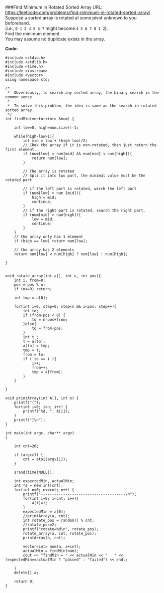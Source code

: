 ###Find Minimum in Rotated Sorted Array
URL: https://leetcode.com/problems/find-minimum-in-rotated-sorted-array/</br>
Suppose a sorted array is rotated at some pivot unknown to you beforehand.</br>
(i.e., `0 1 2 4 5 6 7` might become `4 5 6 7 0 1 2`).</br>
Find the minimum element.</br>
You may assume no duplicate exists in the array.

__Code:__

	#include <stdio.h>
	#include <stdlib.h>
	#include <time.h>
	#include <iostream>
	#include <vector>
	using namespace std;

	/* 
	 *  Obveriously, to search any sorted array, the binary search is the common sense.
	 * 
	 *  To solve this problem, the idea is same as the search in rotated sorted array.
	 */
	int findMin(vector<int> &num) {

	    int low=0, high=num.size()-1;

	    while(high-low>1){
	        int mid = low + (high-low)/2;
	        // Chek the array if it is non-rotated, then just return the first element.
	        if (num[low] < num[mid] && num[mid] < num[high]){
	            return num[low];
	        }

	        // The array is rotated
	        // Spli it into two part, the minimal value must be the rotated part
	        
	        // if the left part is rotated, warch the left part
	        if (num[low] > num [mid]){
	            high = mid;
	            continue;
	        }
	        // if the right part is rotated, search the right part.
	        if (num[mid] > num[high]){
	            low = mid;
	            continue;
	        }
	    }
	    // the array only has 1 element
	    if (high == low) return num[low];

	    // the array has 2 elements
	    return num[low] < num[high] ? num[low] : num[high];

	}


	void rotate_array(int a[], int n, int pos){
	    int i, from=0;
	    pos = pos % n;
	    if (n<=0) return;

	    int tmp = a[0];

	    for(int i=0, step=0; step<n && i<pos; step++){
	        int to;
	        if (from-pos < 0) {
	            to = n-pos+from; 
	        }else{
	            to = from-pos;
	        }
	        int t ;
	        t = a[to];
	        a[to] = tmp; 
	        tmp = t;
	        from = to;
	        if ( to == i ){
	            i++;
	            from++;
	            tmp = a[from];
	        }
	    }

	}

	void printArray(int A[], int n) {
	    printf("{");
	    for(int i=0; i<n; i++) {
	        printf("%d, ", A[i]);
	    }
	    printf("}\n");
	}

	int main(int argc, char** argv)
	{

	    int cnt=20;

	    if (argc>1) {
	        cnt = atoi(argv[1]);
	    }

	    srand(time(NULL)); 

	    int expectedMin, actualMin;
	    int *a = new int[cnt];
	    for(int n=0; n<=cnt; n++) {
	        printf("--------------------------------------\n");
	        for(int i=0; i<cnt; i++){
	            a[i]=i;
	        }
	        expectedMin = a[0];
	        //printArray(a, cnt);
	        int rotate_pos = random() % cnt;
	        //rotate_pos=2;
	        printf("rotate=%d\n", rotate_pos);
	        rotate_array(a, cnt, rotate_pos);
	        printArray(a, cnt);

	        vector<int> num(a, a+cnt);
	        actualMin = findMin(num);
	        cout << "findMin = " << actualMin << "   " << (expectedMin==actualMin ? "passed" : "failed") << endl;

	    }
	    delete[] a;

	    return 0;
	}